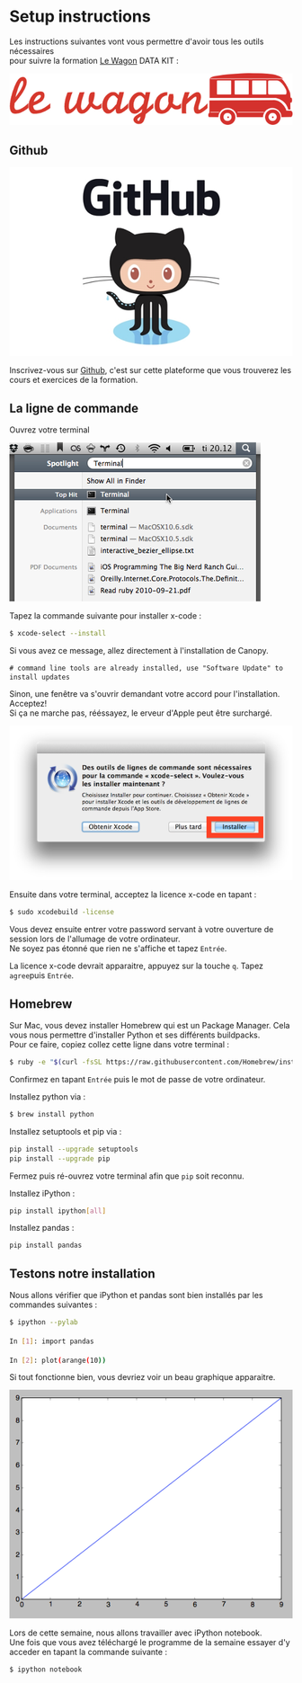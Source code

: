 # Setup instructions

Les instructions suivantes vont vous permettre d'avoir tous les outils nécessaires <br> pour suivre la formation [Le Wagon](http://www.lewagon.org) DATA KIT :

![Lewagon-logo](images/logo-lewagon.png)


## Github

![github-logo](images/github-logo.jpg )


Inscrivez-vous sur [Github](https://github.com/join), c'est sur cette plateforme que vous trouverez les cours et exercices de la formation.



## La ligne de commande

Ouvrez votre terminal

![](images/open-terminal.png)

Tapez la commande suivante pour installer x-code :

```bash
$ xcode-select --install
```
Si vous avez ce message, allez directement à l'installation de Canopy.

```
# command line tools are already installed, use "Software Update" to install updates
```

Sinon, une fenêtre va s'ouvrir demandant votre accord pour l'installation. Acceptez! <br>
Si ça ne marche pas, rééssayez, le erveur d'Apple peut être surchargé.

![](images/xcode-select-install.png)

Ensuite dans votre terminal, acceptez la licence x-code en tapant :


```bash
$ sudo xcodebuild -license
```

Vous devez ensuite entrer votre password servant à votre ouverture de session lors de l'allumage de votre ordinateur.
<br>Ne soyez pas étonné que rien ne s'affiche et tapez `Entrée`.

La licence x-code devrait apparaitre, appuyez sur la touche `q`.
Tapez `agree`puis `Entrée`.

## Homebrew

Sur Mac, vous devez installer Homebrew qui est un Package Manager. Cela vous nous permettre d'installer Python et ses différents buildpacks. <br>
Pour ce faire, copiez collez cette ligne dans votre terminal :

```bash
$ ruby -e "$(curl -fsSL https://raw.githubusercontent.com/Homebrew/install/master/install)"
```

Confirmez en tapant `Entrée` puis le mot de passe de votre ordinateur.

Installez python via :

```bash
$ brew install python
```
Installez setuptools et pip via :

```bash
pip install --upgrade setuptools
pip install --upgrade pip
```


Fermez puis ré-ouvrez votre terminal afin que ```pip``` soit reconnu.

Installez iPython :

```bash
pip install ipython[all]
```
Installez pandas :

```bash
pip install pandas
```

## Testons notre installation

Nous allons vérifier que iPython et pandas sont bien installés par les commandes suivantes :

```bash
$ ipython --pylab

In [1]: import pandas

In [2]: plot(arange(10))
```

Si tout fonctionne bien, vous devriez voir un beau graphique apparaitre.

![resultat_final](images/resultat_final.png )

Lors de cette semaine, nous allons travailler avec iPython notebook. <br>
Une fois que vous avez téléchargé le programme de la semaine essayer d'y acceder en tapant la commande suivante :

```bash
$ ipython notebook
```
